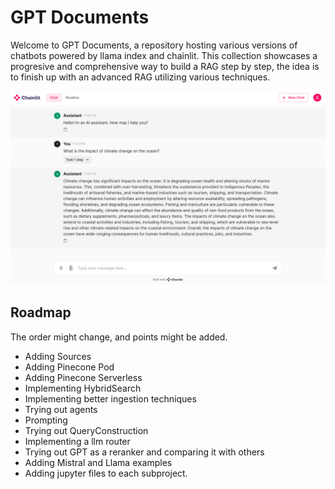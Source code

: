 # GPT Documents

Welcome to GPT Documents, a repository hosting various versions of chatbots powered by llama index and chainlit. This collection showcases a progresive and comprehensive way to build a RAG step by step, the idea is to finish up with an advanced RAG utilizing various techniques.

![Alt Text](1.BasicDocChatbot/images/ChainlitRAG.png)

## Roadmap
The order might change, and points might be added.

- Adding Sources
- Adding Pinecone Pod
- Adding Pinecone Serverless
- Implementing HybridSearch
- Implementing better ingestion techniques
- Trying out agents
- Prompting
- Trying out QueryConstruction
- Implementing a llm router
- Trying out GPT as a reranker and comparing it with others
- Adding Mistral and Llama examples
- Adding jupyter files to each subproject.
